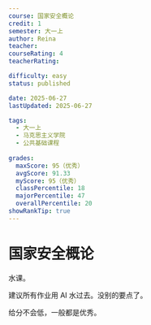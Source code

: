 ```yaml
---
course: 国家安全概论
credit: 1
semester: 大一上
author: Reina
teacher: 
courseRating: 4
teacherRating: 

difficulty: easy
status: published

date: 2025-06-27
lastUpdated: 2025-06-27

tags: 
  - 大一上
  - 马克思主义学院
  - 公共基础课程
  
grades:
  maxScore: 95（优秀）
  avgScore: 91.33
  myScore: 95（优秀）
  classPercentile: 18
  majorPercentile: 47
  overallPercentile: 20
showRankTip: true
---
```



# 国家安全概论

水课。

建议所有作业用 AI 水过去。没别的要点了。

给分不会低，一般都是优秀。
